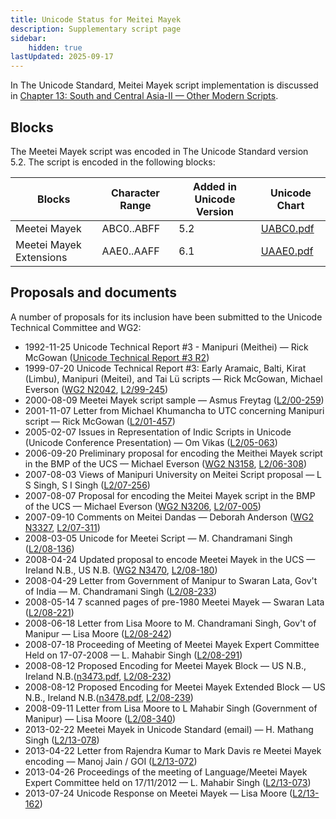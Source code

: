 ```yaml
---
title: Unicode Status for Meitei Mayek
description: Supplementary script page
sidebar:
    hidden: true
lastUpdated: 2025-09-17
---
```


In The Unicode Standard, Meitei Mayek script implementation is discussed in [Chapter 13: South and Central Asia-II — Other Modern Scripts](https://www.unicode.org/versions/latest/core-spec/chapter-13/#G27615).

## Blocks

The Meetei Mayek script was encoded in The Unicode Standard version 5.2. The script is encoded in the following blocks:

| Blocks | Character Range | Added in Unicode Version | Unicode Chart |
| ------ | --------------- | ------------------------ | ------------- |
| Meetei Mayek | ABC0..ABFF | 5.2 | [UABC0.pdf](http://www.unicode.org/charts/PDF/UABC0.pdf) |
| Meetei Mayek Extensions | AAE0..AAFF | 6.1 | [UAAE0.pdf](http://www.unicode.org/charts/PDF/UAAE0.pdf) |

## Proposals and documents

A number of proposals for its inclusion have been submitted to the Unicode Technical Committee and WG2:
- 1992-11-25 Unicode Technical Report #3 - Manipuri (Meithei) — Rick McGowan ([Unicode Technical Report #3 R2](http://www.unicode.org/reports/tr3-2/))
- 1999-07-20 Unicode Technical Report #3: Early Aramaic, Balti, Kirat (Limbu), Manipuri (Meitei), and Tai Lü scripts — Rick McGowan, Michael Everson ([WG2 N2042](https://www.unicode.org/wg2/docs/n2042.pdf), [L2/99-245](http://www.unicode.org/L2/L1999/n2042.pdf))
- 2000-08-09 Meetei Mayek script sample — Asmus Freytag ([L2/00-259](http://www.unicode.org/cgi-bin/GetMatchingDocs.pl?L2/00-259))
- 2001-11-07 Letter from Michael Khumancha to UTC concerning Manipuri script — Rick McGowan ([L2/01-457](http://www.unicode.org/cgi-bin/GetMatchingDocs.pl?L2/01-457))
- 2005-02-07 Issues in Representation of Indic Scripts in Unicode (Unicode Conference Presentation) — Om Vikas ([L2/05-063](http://www.unicode.org/cgi-bin/GetMatchingDocs.pl?L2/05-063))
- 2006-09-20 Preliminary proposal for encoding the Meithei Mayek script in the BMP of the UCS     — Michael Everson ([WG2 N3158](https://www.unicode.org/wg2/docs/n3158.pdf), [L2/06-308](http://www.unicode.org/cgi-bin/GetMatchingDocs.pl?L2/06-308))
- 2007-08-03 Views of Manipuri University on Meitei Script proposal — L S Singh, S I Singh ([L2/07-256](http://www.unicode.org/cgi-bin/GetMatchingDocs.pl?L2/07-256))
- 2007-08-07 Proposal for encoding the Meitei Mayek script in the BMP of the UCS — Michael Everson ([WG2 N3206](https://www.unicode.org/wg2/docs/n3206.pdf), [L2/07-005](http://www.unicode.org/cgi-bin/GetMatchingDocs.pl?L2/07-005))
- 2007-09-10 Comments on Meitei Dandas — Deborah Anderson        ([WG2 N3327](https://www.unicode.org/wg2/docs/n3327.pdf), [L2/07-311](http://www.unicode.org/cgi-bin/GetMatchingDocs.pl?L2/07-311))
- 2008-03-05 Unicode for Meetei Script — M. Chandramani Singh ([L2/08-136](http://www.unicode.org/cgi-bin/GetMatchingDocs.pl?L2/08-136))
- 2008-04-24 Updated proposal to encode Meetei Mayek in the UCS — Ireland N.B., US N.B. ([WG2 N3470](https://www.unicode.org/wg2/docs/n3470.pdf), [L2/08-180](http://www.unicode.org/cgi-bin/GetMatchingDocs.pl?L2/08-180))
- 2008-04-29 Letter from Government of Manipur to Swaran Lata, Gov't of India — M. Chandramani Singh ([L2/08-233](http://www.unicode.org/cgi-bin/GetMatchingDocs.pl?L2/08-233))
- 2008-05-14 7 scanned pages of pre-1980 Meetei Mayek — Swaran Lata ([L2/08-221](http://www.unicode.org/cgi-bin/GetMatchingDocs.pl?L2/08-221))
- 2008-06-18 Letter from Lisa Moore to M. Chandramani Singh, Gov't of Manipur — Lisa Moore ([L2/08-242](http://www.unicode.org/cgi-bin/GetMatchingDocs.pl?L2/08-242))
- 2008-07-18 Proceeding of Meeting of Meetei Mayek Expert Committee Held on 17-07-2008 — L. Mahabir Singh ([L2/08-291](http://www.unicode.org/cgi-bin/GetMatchingDocs.pl?L2/08-291))
- 2008-08-12 Proposed Encoding for Meetei Mayek Block — US N.B., Ireland N.B.([n3473.pdf](https://www.unicode.org/wg2/docs/n3473.pdf), [L2/08-232](http://www.unicode.org/cgi-bin/GetMatchingDocs.pl?L2/08-232))
- 2008-08-12 Proposed Encoding for Meetei Mayek Extended Block — US N.B., Ireland N.B.([n3478.pdf](https://www.unicode.org/wg2/docs/n3478.pdf), [L2/08-239](http://www.unicode.org/cgi-bin/GetMatchingDocs.pl?L2/08-239))
- 2008-09-11 Letter from Lisa Moore to L Mahabir Singh (Government of Manipur) — Lisa Moore ([L2/08-340](http://www.unicode.org/cgi-bin/GetMatchingDocs.pl?L2/08-340))
- 2013-02-22 Meetei Mayek in Unicode Standard (email) — H. Mathang Singh ([L2/13-078](http://www.unicode.org/cgi-bin/GetMatchingDocs.pl?L2/13-078))
- 2013-04-22 Letter from Rajendra Kumar to Mark Davis re Meetei Mayek encoding — Manoj Jain / GOI ([L2/13-072](http://www.unicode.org/cgi-bin/GetMatchingDocs.pl?L2/13-072))
- 2013-04-26 Proceedings of the meeting of Language/Meetei Mayek Expert Committee held on 17/11/2012 — L. Mahabir Singh ([L2/13-073](http://www.unicode.org/cgi-bin/GetMatchingDocs.pl?L2/13-073))
- 2013-07-24 Unicode Response on Meetei Mayek — Lisa Moore ([L2/13-162](http://www.unicode.org/cgi-bin/GetMatchingDocs.pl?L2/13-162))
